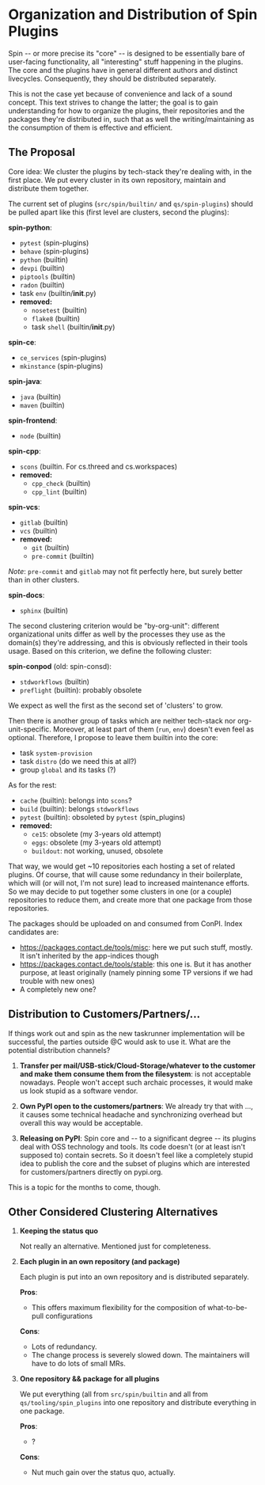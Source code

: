 # Organization and Distribution of Spin Plugins

Spin -- or more precise its "core" -- is designed to be essentially
bare of user-facing functionality, all "interesting" stuff happening
in the plugins. The core and the plugins have in general different
authors and distinct livecycles. Consequently, they should be
distributed separately.

This is not the case yet because of convenience and lack of a sound
concept. This text strives to change the latter; the goal is to gain
understanding for how to organize the plugins, their repositories and
the packages they're distributed in, such that as well the
writing/maintaining as the consumption of them is effective and
efficient.

## The Proposal

Core idea: We cluster the plugins by tech-stack they're dealing with,
in the first place. We put every cluster in its own repository,
maintain and distribute them together.

The current set of plugins (`src/spin/builtin/` and `qs/spin-plugins`)
should be pulled apart like this (first level are clusters, second
the plugins):

**spin-python**:

- `pytest` (spin-plugins)
- `behave` (spin-plugins)
- `python` (builtin)
- `devpi` (builtin)
- `piptools` (builtin)
- `radon` (builtin)
- task `env` (builtin/**init**.py)
- **removed:**
  - `nosetest` (builtin)
  - `flake8` (builtin)
  - task `shell` (builtin/**init**.py)

**spin-ce**:

- `ce_services` (spin-plugins)
- `mkinstance` (spin-plugins)

**spin-java**:

- `java` (builtin)
- `maven` (builtin)

**spin-frontend**:

- `node` (builtin)

**spin-cpp**:

- `scons` (builtin. For cs.threed and cs.workspaces)
- **removed:**
  - `cpp_check` (builtin)
  - `cpp_lint` (builtin)

**spin-vcs**:

- `gitlab` (builtin)
- `vcs` (builtin)
- **removed:**
  - `git` (builtin)
  - `pre-commit` (builtin)

_Note_: `pre-commit` and `gitlab` may not fit perfectly here, but
surely better than in other clusters.

**spin-docs**:

- `sphinx` (builtin)

The second clustering criterion would be "by-org-unit": different
organizational units differ as well by the processes they use as the
domain(s) they're addressing, and this is obviously reflected in their
tools usage. Based on this criterion, we define the following cluster:

**spin-conpod** (old: spin-consd):

- `stdworkflows` (builtin)
- `preflight` (builtin): probably obsolete

We expect as well the first as the second set of 'clusters' to grow.

Then there is another group of tasks which are neither tech-stack nor
org-unit-specific. Moreover, at least part of them (`run`, `env`) doesn't even
feel as optional. Therefore, I propose to leave them builtin into the core:

- task `system-provision`
- task `distro` (do we need this at all?)
- group `global` and its tasks (?)

As for the rest:

- `cache` (builtin): belongs into `scons`?
- `build` (builtin): belongs `stdworkflows`
- `pytest` (builtin): obsoleted by `pytest` (spin_plugins)
- **removed:**
  - `ce15`: obsolete (my 3-years old attempt)
  - `eggs`: obsolete (my 3-years old attempt)
  - `buildout`: not working, unused, obsolete

That way, we would get ~10 repositories each hosting a set of related
plugins. Of course, that will cause some redundancy in their
boilerplate, which will (or will not, I'm not sure) lead to increased
maintenance efforts. So we may decide to put together some clusters in
one (or a couple) repositories to reduce them, and create more that
one package from those repositories.

The packages should be uploaded on and consumed from ConPI. Index candidates are:

- https://packages.contact.de/tools/misc: here we put such stuff, mostly.
  It isn't inherited by the app-indices though
- https://packages.contact.de/tools/stable: this one is.
  But it has another purpose, at least originally (namely pinning some
  TP versions if we had trouble with new ones)
- A completely new one?

## Distribution to Customers/Partners/...

If things work out and spin as the new taskrunner implementation will
be successful, the parties outside @C would ask to use it. What are
the potential distribution channels?

1. **Transfer per mail/USB-stick/Cloud-Storage/whatever to the
   customer and make them consume them from the filesystem**: is not
   acceptable nowadays. People won't accept such archaic processes, it
   would make us look stupid as a software vendor.

2. **Own PyPI open to the customers/partners**: We already try that with ...,
   it causes some technical headache and synchronizing overhead but
   overall this way would be acceptable.

3. **Releasing on PyPI**: Spin core and -- to a significant degree --
   its plugins deal with OSS technology and tools. Its code doesn't (or
   at least isn't supposed to) contain secrets. So it doesn't feel like
   a completely stupid idea to publish the core and the subset of plugins
   which are interested for customers/partners directly on pypi.org.

This is a topic for the months to come, though.

## Other Considered Clustering Alternatives

1. **Keeping the status quo**

   Not really an alternative. Mentioned just for completeness.

2. **Each plugin in an own repository (and package)**

   Each plugin is put into an own repository and is distributed
   separately.

   **Pros**:

   - This offers maximum flexibility for the composition of
     what-to-be-pull configurations

   **Cons**:

   - Lots of redundancy.
   - The change process is severely slowed down. The maintainers will
     have to do lots of small MRs.

3. **One repository && package for all plugins**

   We put everything (all from `src/spin/builtin` and all from
   `qs/tooling/spin_plugins` into one repository and distribute everything
   in one package.

   **Pros**:

   - ?

   **Cons**:

   - Nut much gain over the status quo, actually.
